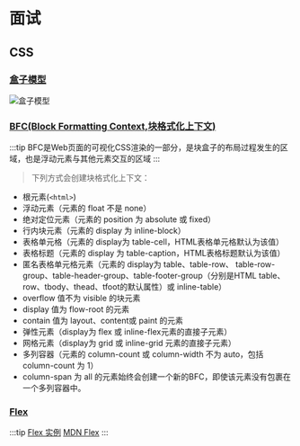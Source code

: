 # 面试

## CSS

### [盒子模型](https://developer.mozilla.org/zh-CN/docs/Web/CSS/CSS_Box_Model/Introduction_to_the_CSS_box_model)

![盒子模型](https://mdn.mozillademos.org/files/8685/boxmodel-(3).png)

### [BFC(Block Formatting Context,块格式化上下文)](https://developer.mozilla.org/zh-CN/docs/Web/Guide/CSS/Block_formatting_context)

:::tip
BFC是Web页面的可视化CSS渲染的一部分，是块盒子的布局过程发生的区域，也是浮动元素与其他元素交互的区域
:::

>下列方式会创建块格式化上下文：

* 根元素(`<html>`)
* 浮动元素（元素的 float 不是 none）
* 绝对定位元素（元素的 position 为 absolute 或 fixed）
* 行内块元素（元素的 display 为 inline-block）
* 表格单元格（元素的 display为 table-cell，HTML表格单元格默认为该值）
* 表格标题（元素的 display 为 table-caption，HTML表格标题默认为该值）
* 匿名表格单元格元素（元素的 display为 table、table-row、 table-row-group、table-header-group、table-footer-group（分别是HTML table、row、tbody、thead、tfoot的默认属性）或 inline-table）
* overflow 值不为 visible 的块元素
* display 值为 flow-root 的元素
* contain 值为 layout、content或 paint 的元素
* 弹性元素（display为 flex 或 inline-flex元素的直接子元素）
* 网格元素（display为 grid 或 inline-grid 元素的直接子元素）
* 多列容器（元素的 column-count 或 column-width 不为 auto，包括 column-count 为 1）
* column-span 为 all 的元素始终会创建一个新的BFC，即使该元素没有包裹在一个多列容器中。

### [Flex](http://www.ruanyifeng.com/blog/2015/07/flex-grammar.html)

:::tip
[Flex 实例](http://www.ruanyifeng.com/blog/2015/07/flex-examples.html)
[MDN Flex](https://developer.mozilla.org/zh-CN/docs/Web/CSS/CSS_Flexible_Box_Layout)
:::
